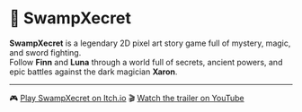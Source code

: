 # 🐸 SwampXecret

**SwampXecret** is a legendary 2D pixel art story game full of mystery, magic, and sword fighting.  
Follow **Finn** and **Luna** through a world full of secrets, ancient powers, and epic battles against the dark magician **Xaron**.

---

🎮 [Play SwampXecret on Itch.io](https://stefanos0710.itch.io/swampxecret)
🎬 [Watch the trailer on YouTube](https://www.youtube.com/watch?v=C5p3MQ85bkAß)  

